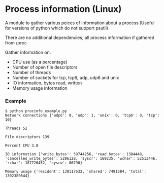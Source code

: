 # Process information (Linux)

A module to gather various peices of information about a process
(Useful for versions of python which do not support psutil)

There are no additional dependencies, all process information if gathered from /proc

Gather information on:
* CPU use (as a percentage)
* Number of open file descriptors
* Number of threads
* Number of sockets for tcp, tcp6, udp, udp6 and unix
* IO information, bytes read, written
* Memory usage information

### Example
```
$ python procinfo_example.py
Network connections {'udp6': 0, 'udp': 1, 'unix': 0, 'tcp6': 0, 'tcp': 10}

Threads 52

File descriptors 139

Percent CPU 3.0

IO information {'write_bytes': 59744256, 'read_bytes': 1384448, 'cancelled_write_bytes': 5296128, 'syscr': 169235, 'wchar': 52513446, 'rchar': 187726452, 'syscw': 86790}

Memory usage {'resident': 130117632, 'shared': 7491584, 'total': 1302380544}
```
